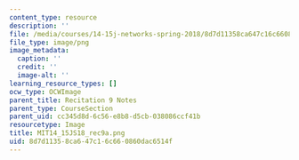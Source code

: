 ```yaml
---
content_type: resource
description: ''
file: /media/courses/14-15j-networks-spring-2018/8d7d11358ca647c16c660860dac6514f_MIT14_15JS18_rec9a.png
file_type: image/png
image_metadata:
  caption: ''
  credit: ''
  image-alt: ''
learning_resource_types: []
ocw_type: OCWImage
parent_title: Recitation 9 Notes
parent_type: CourseSection
parent_uid: cc345d8d-6c56-e8b8-d5cb-038086ccf41b
resourcetype: Image
title: MIT14_15JS18_rec9a.png
uid: 8d7d1135-8ca6-47c1-6c66-0860dac6514f
---
```

